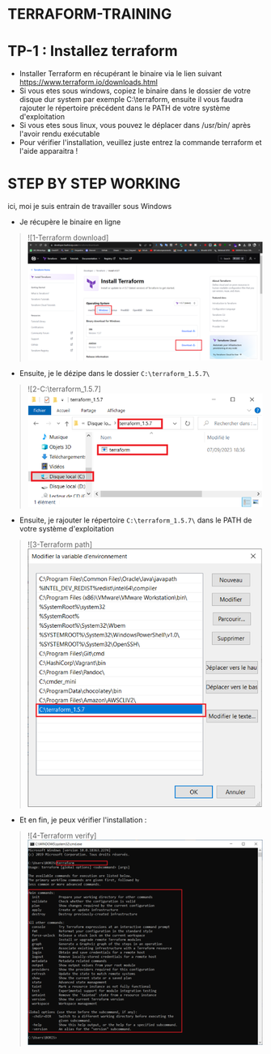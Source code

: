 # TERRAFORM-TRAINING

# TP-1 : Installez terraform

- Installer Terraform en récupérant le binaire via le lien suivant https://www.terraform.io/downloads.html
- Si vous etes sous windows, copiez le binaire dans le dossier de votre disque dur system par exemple C:\terraform\, ensuite il vous faudra rajouter le répertoire précédent dans le PATH de votre système d'exploitation
- Si vous etes sous linux, vous pouvez le déplacer dans /usr/bin/ après l'avoir rendu exécutable
- Pour vérifier l'installation, veuillez juste entrez la commande terraform et l'aide apparaitra !

# STEP BY STEP WORKING

ici, moi je suis entrain de travailler sous Windows

- Je récupère le binaire en ligne
> ![1-Terraform download] ![](./images/terraform-download.png)

- Ensuite, je le dézipe dans le dossier `C:\terraform_1.5.7\`
> ![2-C:\terraform_1.5.7\] ![](./images/c-terraform.png)

- Ensuite, je rajouter le répertoire `C:\terraform_1.5.7\` dans le PATH de votre système d'exploitation
> ![3-Terraform path] ![](./images/terraform-path.png)

- Et en fin, je peux vérifier l'installation :
> ![4-Terraform verify] ![](./images/terraform-verify.png)
